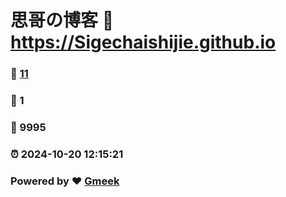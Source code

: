 # 思哥の博客 :link: https://Sigechaishijie.github.io 
### :page_facing_up: [11](https://Sigechaishijie.github.io/tag.html) 
### :speech_balloon: 1 
### :hibiscus: 9995 
### :alarm_clock: 2024-10-20 12:15:21 
### Powered by :heart: [Gmeek](https://github.com/Meekdai/Gmeek)
